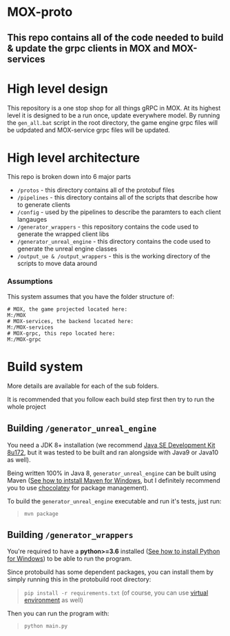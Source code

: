 # MOX-proto

## This repo contains all of the code needed to build & update the grpc clients in MOX and MOX-services

# High level design

This repository is a one stop shop for all things gRPC in MOX. At its highest level it is
designed to be a run once, update everywhere model. By running the `gen_all.bat` script in
the root directory, the game engine grpc files will be udpdated and MOX-service grpc files will be updated.

# High level architecture

This repo is broken down into 6 major parts

* `/protos` -  this directory contains all of the protobuf files
* `/pipelines` - this directory contains all of the scripts that describe how to generate clients
* `/config` - used by the pipelines to describe the paramters to each client langauges
* `/generator_wrappers` - this repository contains the code used to generate the wrapped client libs
* `/generator_unreal_engine` - this directory contains the code used to generate the unreal engine classes
* `/output_ue & /output_wrappers` - this is the working directory of the scripts to move data around



### Assumptions

This system assumes that you have the folder structure of:
```
# MOX, the game projected located here:
M:/MOX
# MOX-services, the backend located here:
M:/MOX-services
# MOX-grpc, this repo located here:
M:/MOX-grpc
```


# Build system

More details are available for each of the sub folders.

It is recommended that you follow each build step first then try to run the whole project

## Building `/generator_unreal_engine`

You need a JDK 8+ installation (we recommend [Java SE Development Kit 8u172](http://www.oracle.com/technetwork/java/javase/downloads/jdk8-downloads-2133151.html),
but it was tested to be built and ran alongside with Java9 or Java10 as well).

Being written 100% in Java 8, `generator_unreal_engine` can be built using Maven ([See how to intstall Maven for Windows](https://maven.apache.org/guides/getting-started/windows-prerequisites.html),
but I definitely recommend you to use [chocolatey](https://chocolatey.org) for package management).

To build the `generator_unreal_engine` executable and run it's tests, just run:
>`mvn package`


## Building `/generator_wrappers`

You're required to have a **python>=3.6** installed ([See how to install Python for Windows](https://www.howtogeek.com/197947/how-to-install-python-on-windows/)) to be able to run the program.

Since protobuild has some dependent packages, you can install them by simply running this in the protobuild root directory:
>`pip install -r requirements.txt` (of course, you can use [virtual environment](https://virtualenv.pypa.io/en/stable/) as well)

Then you can run the program with:
>`python main.py`

